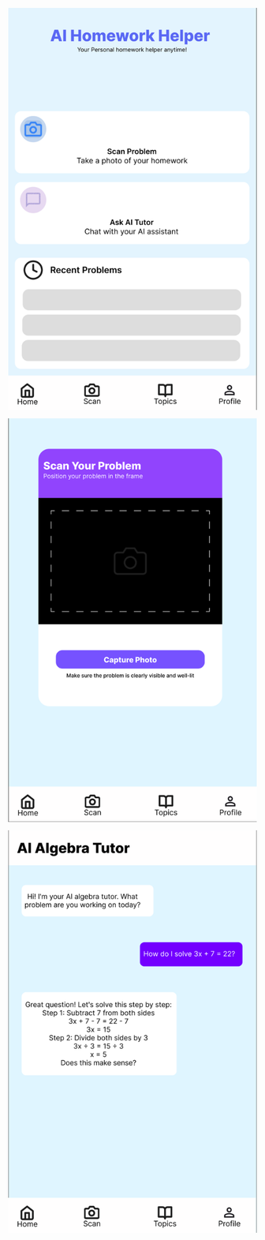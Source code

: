 ![Home page layout design](Home-page-AI-homework-helper.png)

![Scan page layout design](Scan-page.png)

![Ask AI page Layout design](Ask-AI.png)
